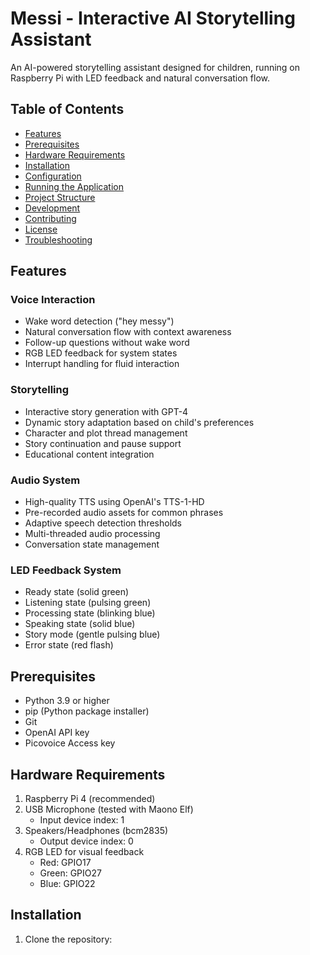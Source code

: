 # Messi - Interactive AI Storytelling Assistant

An AI-powered storytelling assistant designed for children, running on Raspberry Pi with LED feedback and natural conversation flow.

## Table of Contents
- [Features](#features)
- [Prerequisites](#prerequisites)
- [Hardware Requirements](#hardware-requirements)
- [Installation](#installation)
- [Configuration](#configuration)
- [Running the Application](#running-the-application)
- [Project Structure](#project-structure)
- [Development](#development)
- [Contributing](#contributing)
- [License](#license)
- [Troubleshooting](#troubleshooting)

## Features

### Voice Interaction
- Wake word detection ("hey messy")
- Natural conversation flow with context awareness
- Follow-up questions without wake word
- RGB LED feedback for system states
- Interrupt handling for fluid interaction

### Storytelling
- Interactive story generation with GPT-4
- Dynamic story adaptation based on child's preferences
- Character and plot thread management
- Story continuation and pause support
- Educational content integration

### Audio System
- High-quality TTS using OpenAI's TTS-1-HD
- Pre-recorded audio assets for common phrases
- Adaptive speech detection thresholds
- Multi-threaded audio processing
- Conversation state management

### LED Feedback System
- Ready state (solid green)
- Listening state (pulsing green)
- Processing state (blinking blue)
- Speaking state (solid blue)
- Story mode (gentle pulsing blue)
- Error state (red flash)

## Prerequisites

- Python 3.9 or higher
- pip (Python package installer)
- Git
- OpenAI API key
- Picovoice Access key

## Hardware Requirements

1. Raspberry Pi 4 (recommended)
2. USB Microphone (tested with Maono Elf)
   - Input device index: 1
3. Speakers/Headphones (bcm2835)
   - Output device index: 0
4. RGB LED for visual feedback
   - Red: GPIO17
   - Green: GPIO27
   - Blue: GPIO22

## Installation

1. Clone the repository:
